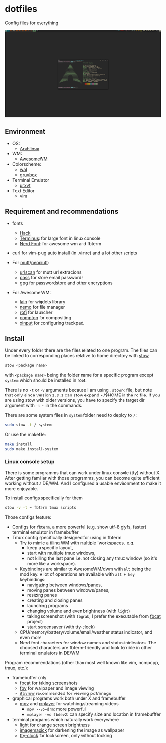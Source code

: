 # dotfiles
Config files for everything

![](https://github.com/OliverLew/oliverlew.github.io/blob/pictures/awesome.png?raw=true)

## Environment

- OS:
  - [Archlinux](http://www.archlinux.org/)
- WM:
  - [AwesomeWM](https://awesomewm.org/)
- Colorscheme:
  - [wal](https://github.com/dylanaraps/pywal)
  - [gruvbox](https://github.com/morhetz/gruvbox)
- Terminal Emulator
  - [urxvt](http://software.schmorp.de/pkg/rxvt-unicode.html)
- Text Editor
  - [vim](https://www.vim.org/)

## Requirement and recommendations

- fonts
  - [Hack](https://github.com/source-foundry/Hack)
  - [Terminus](https://github.com/powerline/fonts/tree/master/Terminus/PSF):
    for large font in linux console
  - [Nerd Font](https://nerdfonts.com):
    for awesome wm and fbterm

- curl for vim-plug auto install (in .vimrc) and a lot other scripts

- For [mutt](http://www.mutt.org/)/[neomutt](https://neomutt.org/):
  - [urlscan](https://github.com/firecat53/urlscan) for mutt url extracions
  - [pass](https://www.passwordstore.org/) for store email passwords
  - [gpg](https://gnupg.org/) for passwordstore and other encryptions

- For Awesome WM:
  - [lain](https://github.com/lcpz/lain) for wigdets library
  - [nemo](https://github.com/linuxmint/nemo) for file manager
  - [rofi](https://github.com/davatorium/rofi) for launcher
  - [compton](https://github.com/chjj/compton) for compositing
  - [xinput](https://www.x.org/archive/current/doc/man/man1/xinput.1.xhtml) for configuring trackpad.

## Install

Under every folder there are the files related to one program.
The files can be linked to corresponding places relative to home directory
with [stow](https://www.gnu.org/software/stow/)

```sh
stow <package name>
```

with `<package name>` being the folder name for a specific program except `system` which
should be installed in root.

There is no `-t` or `-v` arguments because I am using `.stowrc` file, but note that only
since version `2.3.1` can stow expand ~/$HOME in the rc file. If you are using stow
with older versions, you have to specify the target dir argument with `-t ~` in
the commands.

There are some system files in `system` folder need to deploy to `/`:

```sh
sudo stow -t / system
```

Or use the makefile:

```sh
make install
sudo make install-system
```

### Linux console setup

There is some programms that can work under linux console (tty) without X. After getting
familiar with those programms, you can become quite efficient working without a DE/WM.
And I configured a usable environment to make it more enjoyable.

To install configs specifically for them:

```sh
stow -v -t ~ fbterm tmux scripts
```

Those configs feature:

- Configs for `fbterm`, a more powerful (e.g. show utf-8 glyfs, faster) terminal emulator in framebuffer
- Tmux config specifically designed for using in fbterm
  - Try to mimic a tiling WM with multiple 'workspaces', e.g.
    - keep a specific layout,
    - start with multiple tmux windows,
    - not killing the last pane i.e. not closing any tmux window (so it's more like a workspace).
  - Keybindings are similar to AwesomeWM/dwm with `alt` being the mod key. A lot of operations
    are available with `alt + key` keybindings:
    - navigating between windows/panes,
    - moving panes between windows/panes,
    - resizing panes
    - creating and closing panes
    - launching programs
    - changing volume and even brightness (with `light`)
    - taking screenshot (with `fbgrab`, I prefer the executable from [fbcat](https://github.com/jwilk/fbcat) project)
    - start screensaver (with tty-clock)
  - CPU/memory/battery/volume/email/weather status indicator, and even more
  - Nerd font characters for window names and status inidicators. The choosed characters are fbterm-friendly
    and look terrible in other terminal emulators in DE/WM

Program recommendations (other than most well known like vim, ncmpcpp, tmux, etc.):
- framebuffer only
  - [fbcat](https://github.com/jwilk/fbcat) for taking screenshots
  - [fbv](https://github.com/godspeed1989/fbv) for wallpaper and image viewing
  - [jfbview](https://github.com/jichu4n/jfbview) recommended for viewing pdf/image
- graphical programs work both under X and framebuffer
  - [mpv](https://github.com/haikarainen/light) and [mplayer](mplayerhq.hu) for watching/streaming videos
    - `mpv --vo=drm`: more powerful
    - `mplayer -vo fbdev2`: can specify size and location in framebufffer
- terminal programs which naturally work everywhere
  - [light](https://github.com/haikarainen/light) for change screen brightness
  - [imagemagick](https://www.imagemagick.org/) for darkening the image as wallpaper
  - [tty-clock](https://github.com/xorg62/tty-clock) for lockscreen, only without locking
